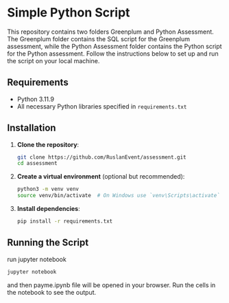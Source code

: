# Simple Python Script

This repository contains two folders Greenplum and Python Assessment. The Greenplum folder contains the SQL script for the Greenplum assessment, while the Python Assessment folder contains the Python script for the Python assessment.
Follow the instructions below to set up and run the script on your local machine.

## Requirements

- Python 3.11.9
- All necessary Python libraries specified in `requirements.txt` 

## Installation

1. **Clone the repository**:
    ```bash
    git clone https://github.com/RuslanEvent/assessment.git
    cd assessment
    ```

2. **Create a virtual environment** (optional but recommended):
    ```bash
    python3 -m venv venv
    source venv/bin/activate  # On Windows use `venv\Scripts\activate`
    ```

3. **Install dependencies**:
    ```bash
    pip install -r requirements.txt
    ```

## Running the Script

run jupyter notebook
```bash
jupyter notebook
```
 and then payme.ipynb file will be opened in your browser. Run the cells in the notebook to see the output.

